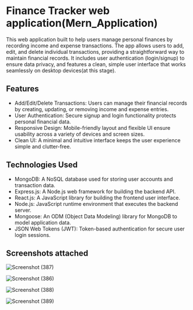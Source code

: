 # Finance Tracker web application(Mern_Application)

 This web application built to help users manage personal finances by recording income and expense transactions. The app allows users to add, edit, and delete individual transactions, providing a straightforward way to maintain financial records. It includes user authentication (login/signup) to ensure data privacy, and features a clean, simple user interface that works seamlessly on desktop devices(at this stage). 
 
## Features
* Add/Edit/Delete Transactions: Users can manage their financial records by creating, updating, or removing income and expense entries.
* User Authentication: Secure signup and login functionality protects personal financial data.
* Responsive Design: Mobile-friendly layout and flexible UI ensure usability across a variety of devices and screen sizes.
* Clean UI: A minimal and intuitive interface keeps the user experience simple and clutter-free.

## Technologies Used
* MongoDB: A NoSQL database used for storing user accounts and transaction data.
* Express.js: A Node.js web framework for building the backend API.
* React.js: A JavaScript library for building the frontend user interface.
* Node.js: JavaScript runtime environment that executes the backend server.
* Mongoose: An ODM (Object Data Modeling) library for MongoDB to model application data.
* JSON Web Tokens (JWT): Token-based authentication for secure user login sessions.

## Screenshots attached

![Screenshot (387)](https://github.com/user-attachments/assets/21816eb3-96d1-48e6-8727-f003ffc50122)

![Screenshot (386)](https://github.com/user-attachments/assets/cabdc0d8-d239-4c64-81ce-adf62f55c283)

![Screenshot (388)](https://github.com/user-attachments/assets/c81779de-f5d0-41ee-bed6-ea89f0a91d11)

![Screenshot (389)](https://github.com/user-attachments/assets/810a8584-9376-4a0c-b0a0-bd145f40d453)




